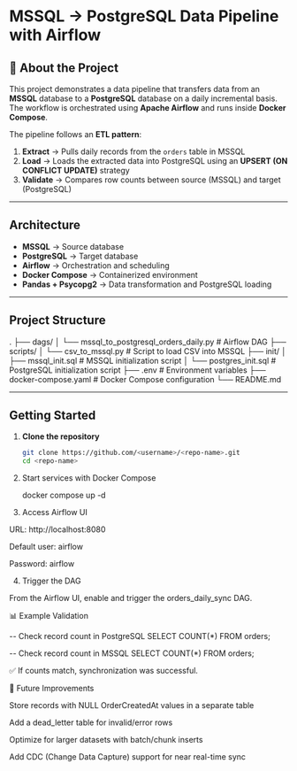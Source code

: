 # MSSQL → PostgreSQL Data Pipeline with Airflow

## 📌 About the Project
This project demonstrates a data pipeline that transfers data from an **MSSQL** database to a **PostgreSQL** database on a daily incremental basis.  
The workflow is orchestrated using **Apache Airflow** and runs inside **Docker Compose**.  

The pipeline follows an **ETL pattern**:
1. **Extract** → Pulls daily records from the `orders` table in MSSQL  
2. **Load** → Loads the extracted data into PostgreSQL using an **UPSERT (ON CONFLICT UPDATE)** strategy  
3. **Validate** → Compares row counts between source (MSSQL) and target (PostgreSQL)  

---

## Architecture
- **MSSQL** → Source database  
- **PostgreSQL** → Target database  
- **Airflow** → Orchestration and scheduling  
- **Docker Compose** → Containerized environment  
- **Pandas + Psycopg2** → Data transformation and PostgreSQL loading  

---

## Project Structure

.
├── dags/
│ └── mssql_to_postgresql_orders_daily.py # Airflow DAG
├── scripts/
│ └── csv_to_mssql.py # Script to load CSV into MSSQL
├── init/
│ ├── mssql_init.sql # MSSQL initialization script
│ └── postgres_init.sql # PostgreSQL initialization script
├── .env # Environment variables
├── docker-compose.yaml # Docker Compose configuration
└── README.md


---

## Getting Started
1. **Clone the repository**
   ```bash
   git clone https://github.com/<username>/<repo-name>.git
   cd <repo-name>
   ```
2. Start services with Docker Compose

   docker compose up -d

3. Access Airflow UI

URL: http://localhost:8080

Default user: airflow

Password: airflow

4. Trigger the DAG

From the Airflow UI, enable and trigger the orders_daily_sync DAG.

📊 Example Validation

-- Check record count in PostgreSQL
SELECT COUNT(*) FROM orders;

-- Check record count in MSSQL
SELECT COUNT(*) FROM orders;

✅ If counts match, synchronization was successful.

🔮 Future Improvements

Store records with NULL OrderCreatedAt values in a separate table

Add a dead_letter table for invalid/error rows

Optimize for larger datasets with batch/chunk inserts

Add CDC (Change Data Capture) support for near real-time sync
